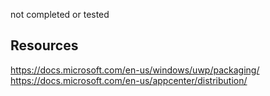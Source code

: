 ﻿
not completed or tested

## Resources
https://docs.microsoft.com/en-us/windows/uwp/packaging/
https://docs.microsoft.com/en-us/appcenter/distribution/